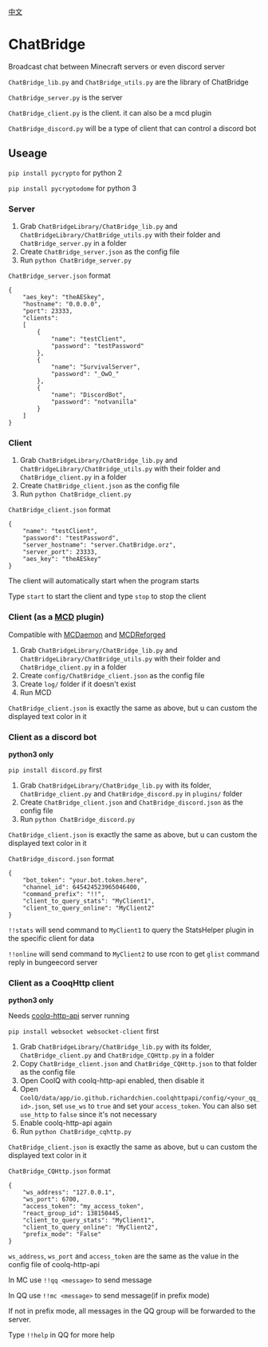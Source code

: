 [中文](https://www.bilibili.com/read/cv6093714)

# ChatBridge
Broadcast chat between Minecraft servers or even discord server

`ChatBridge_lib.py` and `ChatBridge_utils.py` are the library of ChatBridge

`ChatBridge_server.py` is the server

`ChatBridge_client.py` is the client. it can also be a mcd plugin

`ChatBridge_discord.py` will be a type of client that can control a discord bot

## Useage

`pip install pycrypto` for python 2

`pip install pycryptodome` for python 3

### Server

1. Grab `ChatBridgeLibrary/ChatBridge_lib.py` and `ChatBridgeLibrary/ChatBridge_utils.py` with their folder and `ChatBridge_server.py` in a folder
2. Create `ChatBridge_server.json` as the config file
3. Run `python ChatBridge_server.py`

`ChatBridge_server.json` format
```
{
	"aes_key": "theAESkey",
	"hostname": "0.0.0.0",
	"port": 23333,
	"clients":
	[
		{
			"name": "testClient",
			"password": "testPassword"
		},
		{
			"name": "SurvivalServer",
			"password": "_OwO_"
		},
		{
			"name": "DiscordBot",
			"password": "notvanilla"
		}
	]
}
```

### Client

1. Grab `ChatBridgeLibrary/ChatBridge_lib.py` and `ChatBridgeLibrary/ChatBridge_utils.py` with their folder and `ChatBridge_client.py` in a folder
2. Create `ChatBridge_client.json` as the config file
3. Run `python ChatBridge_client.py`

`ChatBridge_client.json` format
```
{
	"name": "testClient",
	"password": "testPassword",
	"server_hostname": "server.ChatBridge.orz",
	"server_port": 23333,
	"aes_key": "theAESkey"
}
```

The client will automatically start when the program starts

Type `start` to start the client and type `stop` to stop the client

### Client (as a [MCD](https://github.com/kafuuchino-desu/MCDaemon) plugin)

Compatible with  [MCDaemon](https://github.com/kafuuchino-desu/MCDaemon) and [MCDReforged](https://github.com/Fallen-Breath/MCDReforged)

1. Grab `ChatBridgeLibrary/ChatBridge_lib.py` and `ChatBridgeLibrary/ChatBridge_utils.py` with their folder and `ChatBridge_client.py` in a folder
2. Create `config/ChatBridge_client.json` as the config file
3. Create `log/` folder if it doesn't exist
4. Run MCD

`ChatBridge_client.json` is exactly the same as above, but u can custom the displayed text color in it


### Client as a discord bot 

**python3 only**

`pip install discord.py` first

1. Grab `ChatBridgeLibrary/ChatBridge_lib.py` with its folder, `ChatBridge_client.py` and `ChatBridge_discord.py` in `plugins/` folder
2. Create `ChatBridge_client.json` and `ChatBridge_discord.json` as the config file
3. Run `python ChatBridge_discord.py`

`ChatBridge_client.json` is exactly the same as above, but u can custom the displayed text color in it

`ChatBridge_discord.json` format
```
{
	"bot_token": "your.bot.token.here",
	"channel_id": 645424523965046400,
	"command_prefix": "!!",
	"client_to_query_stats": "MyClient1",
	"client_to_query_online": "MyClient2"
}
```

`!!stats` will send command to `MyClient1` to query the StatsHelper plugin in the specific client for data

`!!online` will send command to `MyClient2` to use rcon to get `glist` command reply in bungeecord server

### Client as a CooqHttp client

**python3 only**

Needs [coolq-http-api](https://github.com/richardchien/coolq-http-api) server running

`pip install websocket websocket-client` first

1. Grab `ChatBridgeLibrary/ChatBridge_lib.py` with its folder, `ChatBridge_client.py` and `ChatBridge_CQHttp.py` in a folder
2. Copy `ChatBridge_client.json` and `ChatBridge_CQHttp.json` to that folder as the config file
3. Open CoolQ with coolq-http-api enabled, then disable it
4. Open `CoolQ/data/app/io.github.richardchien.coolqhttpapi/config/<your_qq_id>.json`, set `use_ws` to `true` and set your `access_token`. You can also set `use_http` to `false` since it's not necessary
5. Enable coolq-http-api again
6. Run `python ChatBridge_cqhttp.py`

`ChatBridge_client.json` is exactly the same as above, but u can custom the displayed text color in it

`ChatBridge_CQHttp.json` format

```
{
	"ws_address": "127.0.0.1",
	"ws_port": 6700,
	"access_token": "my_access_token",
	"react_group_id": 138150445,
	"client_to_query_stats": "MyClient1",
	"client_to_query_online": "MyClient2",
	"prefix_mode": "False"
}
```

`ws_address`, `ws_port` and `access_token` are the same as the value in the config file of coolq-http-api


In MC use `!!qq <message>` to send message

In QQ use `!!mc <message>` to send message(if in prefix mode)

If not in prefix mode, all messages in the QQ group will be forwarded to the server.

Type `!!help` in QQ for more help
